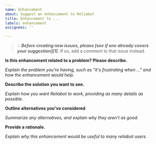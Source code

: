 ```yaml
---
name: Enhancement
about: Suggest an enhancement to Reliabot
title: Enhancement to ...
labels: enhancement
assignees: ''

---
```


> 💡 _**Before creating new issues, please
> [see if one already covers your suggestion][1].**_ If so, add a comment to
> that issue instead.

**Is this enhancement related to a problem? Please describe.**

_Explain the problem you're having, such as "it's frustrating when …" and how
the enhancement would help._

**Describe the solution you want to see.**

_Explain how you want Reliabot to work, providing as many details as possible._

**Outline alternatives you've considered**

_Summarize any alternatives, and explain why they aren't as good._

**Provide a rationale.**

_Explain why this enhancement would be useful to many reliabot users._
